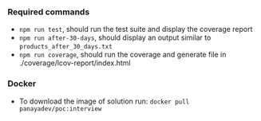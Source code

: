 
### Required commands
- `npm run test`, should run the test suite and display the coverage report
- `npm run after-30-days`, should display an output similar to `products_after_30_days.txt`
- `npm run coverage`, should run the coverage and generate file in ./coverage/lcov-report/index.html

### Docker 
- To download the image of solution run: `docker pull panayadev/poc:interview`
